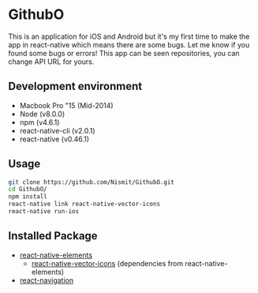 # GithubO
This is an application for iOS and Android but it's my first time to make the app in react-native which means there are some bugs. Let me know if you found some bugs or errors!
This app can be seen repositories, you can change API URL for yours.

## Development environment
- Macbook Pro "15 (Mid-2014)
- Node (v8.0.0)
- npm (v4.6.1)
- react-native-cli (v2.0.1)
- react-native (v0.46.1)

## Usage
```bash
git clone https://github.com/Nismit/GithubO.git
cd GithubO/
npm install
react-native link react-native-vector-icons
react-native run-ios
```

## Installed Package
- [react-native-elements](https://github.com/react-native-training/react-native-elements)
  - [react-native-vector-icons](https://github.com/oblador/react-native-vector-icons) (dependencies from react-native-elements)
- [react-navigation](https://github.com/react-community/react-navigation)
